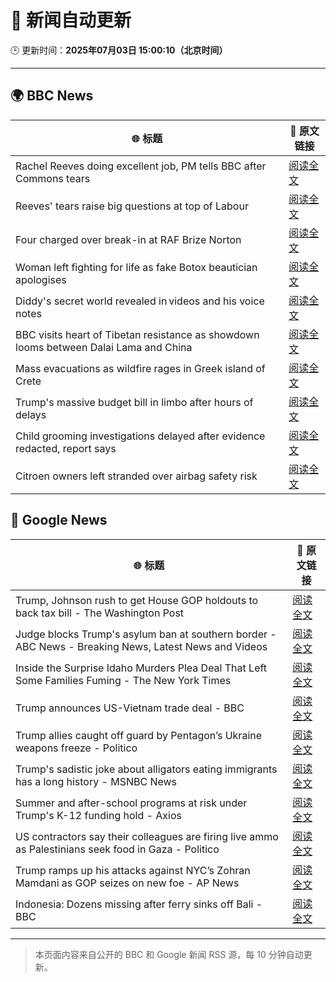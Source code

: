 # 🧠 新闻自动更新

🕒 更新时间：**2025年07月03日 15:00:10（北京时间）**

---

## 🌍 BBC News

| 🌐 标题 | 🔗 原文链接 |
|--------|-------------|
| Rachel Reeves doing excellent job, PM tells BBC after Commons tears | [阅读全文](https://www.bbc.com/news/articles/cly26wpez97o) |
| Reeves' tears raise big questions at top of Labour | [阅读全文](https://www.bbc.com/news/articles/cn0qr9wlpnqo) |
| Four charged over break-in at RAF Brize Norton | [阅读全文](https://www.bbc.com/news/articles/cly1jejw4xeo) |
| Woman left fighting for life as fake Botox beautician apologises | [阅读全文](https://www.bbc.com/news/articles/c89eey7jjeno) |
| Diddy's secret world revealed in videos and his voice notes | [阅读全文](https://www.bbc.com/news/articles/c628r6q0n4vo) |
| BBC visits heart of Tibetan resistance as showdown looms between Dalai Lama and China | [阅读全文](https://www.bbc.com/news/articles/c5y772jlpgzo) |
| Mass evacuations as wildfire rages in Greek island of Crete | [阅读全文](https://www.bbc.com/news/articles/cd0vdkry307o) |
| Trump's massive budget bill in limbo after hours of delays | [阅读全文](https://www.bbc.com/news/articles/c20rrxjnx4lo) |
| Child grooming investigations delayed after evidence redacted, report says | [阅读全文](https://www.bbc.com/news/articles/cgq7n3lyyjqo) |
| Citroen owners left stranded over airbag safety risk | [阅读全文](https://www.bbc.com/news/articles/c0m8872n9gxo) |

## 📰 Google News

| 🌐 标题 | 🔗 原文链接 |
|--------|-------------|
| Trump, Johnson rush to get House GOP holdouts to back tax bill - The Washington Post | [阅读全文](https://news.google.com/rss/articles/CBMikAFBVV95cUxNTzhfT2o0Y3FOTEVtU1UzdU5sbXBnSl9kZ3lVR2txWFFNR2Q5TGU2RWdfOUxsRERxLWF6Q3pWRGhENmY2TzQwQWtvdVFJaFdWYVprZmZmTnJQVF8xN1NTbTFOSzUxVmZQQXo2bWRwQmd5MmRJZWpjb0h0ZFFCLUh3aW9hYy1feDk1bkd3anVqcjQ?oc=5) |
| Judge blocks Trump's asylum ban at southern border - ABC News - Breaking News, Latest News and Videos | [阅读全文](https://news.google.com/rss/articles/CBMilgFBVV95cUxQaEN5bzZTT0taSmpkSDMwTjEtcFlEaTlZb19Ja1BNYmFEVXpQQnVOWjZwUEwteEEybVBibjN4WEctaWJTX3ZZY2o0TFd3ejYxbUlMM1RjVDlRMEwtSzd0Wm54R2J0R0c0NzRBVmUxRTYtajh3eG5XbURSMm90Wld5RTVFc0JuUUROcENjQmRJM2Y4V3JUNGfSAZsBQVVfeXFMUC1lLXJxWjV6SXVIQU5uSEFaMUx6Nmh6eGxXVjV2VFlEeUlpLWItZ1ZYNnJRdnFRb2JFOWp3bEFBOHVRWWxGRng5TUVzUlFjdGo1NlF4c3cwdXYtQVdmRnBoYzRqSzExbmJkYnpIclhCVlRmSzI2YURFR29fM0pfX3F3Rm1OaGNPUjJWZVg5cWpKaTIteVVEX2hsVUE?oc=5) |
| Inside the Surprise Idaho Murders Plea Deal That Left Some Families Fuming - The New York Times | [阅读全文](https://news.google.com/rss/articles/CBMiggFBVV95cUxPNC1nejJNYXRDX2pmZFQ0RmJoQ2ZjZEhYbGt6OGxYaG1BS0FGVXRTUnFMdnU2U2JGcDAyYzNXRHZkUFRmV29EYnVxVklvNmhhOGdqbkxGZUkyazhZblJvMW5lUXBmM1Rrd0FxT2VMVGVZZVZ2bm12RjhXN213MWdXM1BR?oc=5) |
| Trump announces US-Vietnam trade deal - BBC | [阅读全文](https://news.google.com/rss/articles/CBMiWkFVX3lxTFB1LTBDVUdFcHZVTTMxVmYxWm84RGMzeDZpRV8xZTNGRFZXSGlDYkp5dWRCaFJKdkhsNFV3NmJSRk9wU1BpcnVDb0tKdzJEWmZLZ0dFekRqUm8yUdIBX0FVX3lxTE5YNndNc1g2blJqaEJreFV2ZzhPVkFnY3NvRkE4VjBWLTdzM3FlUV9PSFNyOUllR01JNDZ1dVpCdTNSc0hTS3M4ZkU3cEJ4SnVwNlpQdldvWmpNRVNkWHdJ?oc=5) |
| Trump allies caught off guard by Pentagon’s Ukraine weapons freeze - Politico | [阅读全文](https://news.google.com/rss/articles/CBMikAFBVV95cUxNRUVzUXVEdTE4RHJMNUJzYmhPUXBCeXBoRWZINGd1bTBxVkJORlJobWxPaFZld2hVR0x5WmEtRXBmSmN6Y215NWxUcUZFZTlTM01NNHpwSm02dFczNHV3OWJPNE9PYS15SG0tS2RIbUdyWERCMERGSXhQcjY3UmxWU0hLQWN2cnI4RDJOa2dMcTE?oc=5) |
| Trump's sadistic joke about alligators eating immigrants has a long history - MSNBC News | [阅读全文](https://news.google.com/rss/articles/CBMikwFBVV95cUxPeU41Um1WS2ZLcDNVVmh1SnRxazNlY3Jwb1owQzRNaVdKZDZ4R0xGWVB5YldTeV9PT19DclEzaWRpTUN4LXpLQWtoSEUxYzdqQUxYZlRsa3JLeUNlZ3IxRFZzcGtSWGNPZ1NUQTM2TDVpaUVKMHNQQTNLZWVkUkVuV09sZmRXOVdhVFM1Tnp2cGl0VDjSAXNBVV95cUxOMGZ6YkswVEY0ZTBoeEVqeTJLaHBjZ25abDlpVzR6MFA4ZDB5WUFJWUk1YUZZa2pXRFMyUlNHWXRXckcwc1Y4N3FhZ3laRXZSMHlPRkhMQnJrVkZiaHJFUC1Rd0R1X3ZCRjk0YUthaDZvVnNn?oc=5) |
| Summer and after-school programs at risk under Trump's K-12 funding hold - Axios | [阅读全文](https://news.google.com/rss/articles/CBMihAFBVV95cUxPdklPR1RCZUt6UnBOSkpVaDEybUY3MEpUS045ZkhGM2dER3NXYjRpLWFNc3c1VUhtWjdNNjcwWWJEYmc2WWxfRkpkd2JESTNRX1U4ZTVZWWxUUGxsNm92WkRxeXRYRGpIWGl4SHgwU1hTbVB2d19UYUFHd1FEZVNqLXM3VU0?oc=5) |
| US contractors say their colleagues are firing live ammo as Palestinians seek food in Gaza - Politico | [阅读全文](https://news.google.com/rss/articles/CBMi1wFBVV95cUxNc2FCRnU1WUJsYTlkMi1rNmc2U011ZlBjNllFR0pHS2lNWi1uOFBMTFBCLXVDV242ekFjMm11Y3N2bmVrVmw1Q1R2dDFlNms5UVdoLXJjb0FhYkJlY3BYSkg4bHVwRGdKWDNWdDhyNG1VaVBNS0lta1dnblFGVmtOYnhkLVJ0VDhmUnJzekpqaUVVb3VlUEhxWGxVNHplWWdOckZpbVFETV9QaHNGbHVnaU9Sd3VQNXRqX180QllCTkc3UzgwbzJ5TDNNUHE4eVRsUmNkbVFSYw?oc=5) |
| Trump ramps up his attacks against NYC’s Zohran Mamdani as GOP seizes on new foe - AP News | [阅读全文](https://news.google.com/rss/articles/CBMiuAFBVV95cUxQRlh6Mk5Vb1p3eWcxSVZpbFJkNGRMN2pESGdZTS1FZTlBOUcxR0c3QkNscG1USU80ZzhheTVLS3l3RjhIdFhna3g3YmdFT1p1Tmp3Z0M3OUcyNENIcFItVVdXLTdrOC14QWFid3E5ZGtHaEtiaWJBbkozRUNORDAtU1cxTHUwOEN5M1pFSXR0RWJaN2NGeUpySTZkN2ppczQ4NFlqdWg2Um13TEtidnVnSE83bTVrOVlU?oc=5) |
| Indonesia: Dozens missing after ferry sinks off Bali - BBC | [阅读全文](https://news.google.com/rss/articles/CBMiWkFVX3lxTE1xR20wUFc2R0cwM21sT1VOZUNmM0l5YlhLbVhqLU1NWkZOT0RFbWluYXJvMUk0QnR4b1NNMlByVHdTMDhvMEJoeTNzdmJRV0VhTFFQalBuRzZxUdIBX0FVX3lxTE5BRF96SHU3NkpoSFY2bmN3X1UxN2JXV2lnYkkyWjBNei1KdVJmTGc3bnZSbk9Sc1dZTzhGd0RHb05HMlRtaFl3TkJWZXdEaVc0VHVXeFk0N3ltTXpheVFJ?oc=5) |

---
> 本页面内容来自公开的 BBC 和 Google 新闻 RSS 源，每 10 分钟自动更新。